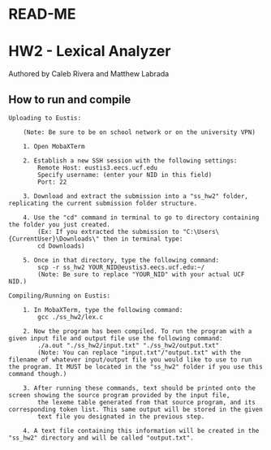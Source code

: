 # READ-ME

# HW2 - Lexical Analyzer
Authored by Caleb Rivera and Matthew Labrada

## How to run and compile
	Uploading to Eustis:

		(Note: Be sure to be on school network or on the university VPN)
		
		1. Open MobaXTerm

		2. Establish a new SSH session with the following settings:
			Remote Host: eustis3.eecs.ucf.edu
			Specify username: (enter your NID in this field)
			Port: 22

		3. Download and extract the submission into a "ss_hw2" folder, replicating the current submission folder structure.

		4. Use the "cd" command in terminal to go to directory containing the folder you just created.
			(Ex: If you extracted the submission to "C:\Users\{CurrentUser}\Downloads\" then in terminal type: 
			cd Downloads)

		5. Once in that directory, type the following command:
			scp -r ss_hw2 YOUR_NID@eustis3.eecs.ucf.edu:~/
			(Note: Be sure to replace "YOUR_NID" with your actual UCF NID.)
		
	Compiling/Running on Eustis:

		1. In MobaXTerm, type the following command:
			gcc ./ss_hw2/lex.c

		2. Now the program has been compiled. To run the program with a given input file and output file use the following command:
			./a.out "./ss_hw2/input.txt" "./ss_hw2/output.txt"
			(Note: You can replace "input.txt"/"output.txt" with the filename of whatever input/output file you would like to use to run the program. It MUST be located in the "ss_hw2" folder if you use this command though.)

		3. After running these commands, text should be printed onto the screen showing the source program provided by the input file,
            the lexeme table generated from that source program, and its corresponding token list. This same output will be stored in the given
            text file you designated in the previous step.
		
		4. A text file containing this information will be created in the "ss_hw2" directory and will be called "output.txt".